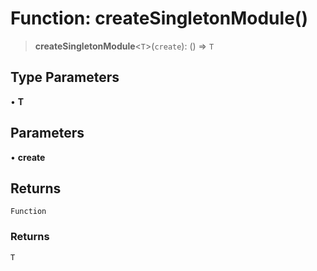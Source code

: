 # Function: createSingletonModule()

> **createSingletonModule**\<`T`\>(`create`): () => `T`

## Type Parameters

• **T**

## Parameters

• **create**

## Returns

`Function`

### Returns

`T`
